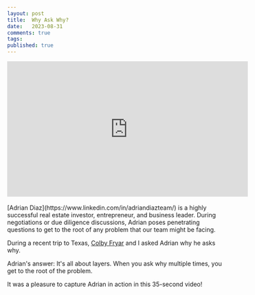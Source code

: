 ```yaml
---
layout: post
title:  Why Ask Why?
date:   2023-08-31
comments: true
tags: 
published: true
---
```

<div class="video-container">
<iframe width="560" height="315" src="https://www.youtube.com/embed/1QVYlmz8SSI?si=rLmtXy9ebidxkuis" title="YouTube video player" frameborder="0" allow="accelerometer; autoplay; clipboard-write; encrypted-media; gyroscope; picture-in-picture; web-share" allowfullscreen></iframe>
</div>
<br/>
[Adrian Diaz](https://www.linkedin.com/in/adriandiazteam/) is a highly successful real estate investor, entrepreneur, and business leader. During negotiations or due diligence discussions, Adrian poses penetrating questions to get to the root of any problem that our team might be facing.

During a recent trip to Texas, [Colby Fryar](https://www.linkedin.com/in/colby-fryar-295083208/) and I asked Adrian why he asks why. 

<!--more-->

Adrian's answer: It's all about layers. When you ask why multiple times, you get to the root of the problem. 

It was a pleasure to capture Adrian in action in this 35-second video!
 